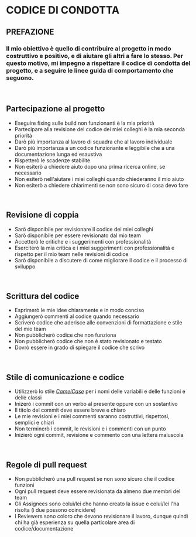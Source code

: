# **CODICE DI CONDOTTA**

## **PREFAZIONE**
### Il mio obiettivo è quello di contribuire al progetto in modo costruttivo e positivo, e di aiutare gli altri a fare lo stesso. Per questo motivo, mi impegno a rispettare il codice di condotta del progetto, e a seguire le linee guida di comportamento che seguono.



<br >

## **Partecipazione al progetto**
<ul>
<li> Eseguire fixing sulle build non funzionanti è la mia priorità</li>
<li>Partecipare alla revisione del codice dei miei colleghi è la mia seconda priorità</li>
<li>Darò più importanza al lavoro di squadra che al lavoro individuale</li>
<li>Darò più importanza a un codice funzionante e leggibile che a una documentazione lunga ed esaustiva</li>
<li>Rispetterò le scadenze stabilite</li>
<li>Non esiterò a chiedere aiuto dopo una prima ricerca online, se necessario</li>
<li>Non esiterò nell'aiutare i miei colleghi quando chiederanno il mio aiuto</li>
<li>Non esiterò a chiedere chiarimenti se non sono sicuro di cosa devo fare</li>
</ul>
<br >

## **Revisione di coppia**

<ul>
<li>Sarò disponibile per revisionare il codice dei miei colleghi</li>
<li>Sarò disponibile per essere revisionato dal mio team</li>
<li>Accetterò le critiche e i suggerimenti con professionalità</li>
<li>Eserciterò la mia critica e i miei suggerimenti con professionalità e rispetto per il mio team nelle revisioni di codice</li>
<li>Sarò disponibile a discutere di come migliorare il codice e il processo di sviluppo</li>
</ul>
<br>

## **Scrittura del codice**
<ul>
<li>Esprimerò le mie idee chiaramente e in modo conciso</li>
<li>Aggiungerò commenti al codice quando necessario</li>
<li>Scriverò codice che aderisce alle convenzioni di formattazione e stile del mio team</li>
<li>Non pubblicherò codice che non funziona</li>
<li>Non pubblicherò codice che non è stato revisionato e testato</li>
<li>Dovrò essere in grado di spiegare il codice che scrivo</li>
</ul>
<br >

## **Stile di comunicazione e codice**

<ul>
<li>
Utilizzerò lo stile <i><a href="https://it.wikipedia.org/wiki/Notazione_a_cammello#:~:text=La%20notazione%20a%20cammello%20">CamelCase</a></i> per i nomi delle variabili e delle funzioni e delle classi</li>
<li>Inizerò i commit con un verbo al presente oppure con un sostantivo</li>
<li>Il titolo del commit deve essere breve e chiaro</li>
<li>Le mie revisioni e i miei commenti saranno costruttivi, rispettosi, semplici e chiari</li>
<li>Non terminerò i commit, le revisioni e i commenti con un punto</li>
<li>Inizierò ogni commit, revisione e commento con una lettera maiuscola</li>
</ul>
<br >

## **Regole di pull request**
<ul>
<li>Non pubblicherò una pull request se non sono sicuro che il codice funzioni</li>
<li>Ogni pull request deve essere revisionata da almeno due membri del team</li>
<li>Gli Assignees sono colui/lei che hanno creato la issue e colui/lei l'ha risolta (i due possono coincidere)</li>
<li>I Reviewers sono coloro che devono revisionare il lavoro, dunque quindi chi ha già esperienza su quella particolare area di codice/documentazione</li>
</ul>
